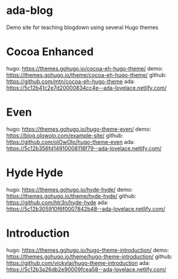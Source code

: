 # ada-blog
Demo site for teaching blogdown using several Hugo themes

# Cocoa Enhanced
hugo: https://themes.gohugo.io/cocoa-eh-hugo-theme/
demo: https://themes.gohugo.io/theme/cocoa-eh-hugo-theme/
github: https://github.com/mtn/cocoa-eh-hugo-theme
ada: https://5c12b41c2e7d20000834cc4e--ada-lovelace.netlify.com/

# Even
hugo: https://themes.gohugo.io/hugo-theme-even/
demo: https://blog.olowolo.com/example-site/
github: https://github.com/olOwOlo/hugo-theme-even
ada: https://5c12b356fd14910008118f79--ada-lovelace.netlify.com/

# Hyde Hyde
hugo: https://themes.gohugo.io/hyde-hyde/
demo: https://themes.gohugo.io/theme/hyde-hyde/
github: https://github.com/htr3n/hyde-hyde
ada: https://5c12b305910f6f0007842b48--ada-lovelace.netlify.com/

# Introduction
hugo: https://themes.gohugo.io/hugo-theme-introduction/
demo: https://themes.gohugo.io/theme/hugo-theme-introduction/
github: https://github.com/vickylai/hugo-theme-introduction
ada: https://5c12b3a26db2e90009fcea58--ada-lovelace.netlify.com/
